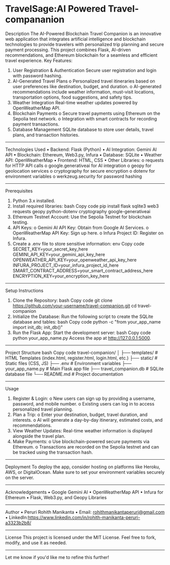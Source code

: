 # TravelSage:AI Powered Travel-compananion
Description
The AI-Powered Blockchain Travel Companion is an innovative web application that integrates artificial intelligence and blockchain technologies to provide travelers with personalized trip planning and secure payment processing. This project combines Flask, AI-driven recommendations, and Ethereum blockchain for a seamless and efficient travel experience.
Key Features:
1.	User Registration & Authentication
Secure user registration and login with password hashing.
2.	AI-Generated Travel Plans
o	Personalized travel itineraries based on user preferences like destination, budget, and duration.
o	AI-generated recommendations include weather information, must-visit locations, transportation options, food suggestions, and safety tips.
3.	Weather Integration
Real-time weather updates powered by OpenWeatherMap API.
4.	Blockchain Payments
o	Secure travel payments using Ethereum on the Sepolia test network.
o	Integration with smart contracts for recording payment transactions.
5.	Database Management
SQLite database to store user details, travel plans, and transaction histories.
________________________________________
Technologies Used
•	Backend: Flask (Python)
•	AI Integration: Gemini AI API
•	Blockchain: Ethereum, Web3.py, Infura
•	Database: SQLite
•	Weather API: OpenWeatherMap
•	Frontend: HTML, CSS
•	Other Libraries:
o	requests for HTTP API calls
o	google.generativeai for AI integration
o	geopy for geolocation services
o	cryptography for secure encryption
o	dotenv for environment variables
o	werkzeug.security for password hashing
________________________________________
Prerequisites
1.	Python 3.x installed.
2.	Install required libraries:
bash
Copy code
pip install flask sqlite3 web3 requests geopy python-dotenv cryptography google-generativeai
3.	Ethereum Testnet Account: Use the Sepolia Testnet for blockchain testing.
4.	API Keys:
o	Gemini AI API Key: Obtain from Google AI Services.
o	OpenWeatherMap API Key: Sign up here.
o	Infura Project ID: Register on Infura.
5.	Create a .env file to store sensitive information:
env
Copy code
SECRET_KEY=your_secret_key_here
GEMINI_API_KEY=your_gemini_api_key_here
OPENWEATHER_API_KEY=your_openweather_api_key_here
INFURA_PROJECT_ID=your_infura_project_id_here
SMART_CONTRACT_ADDRESS=your_smart_contract_address_here
ENCRYPTION_KEY=your_encryption_key_here
________________________________________
Setup Instructions
1.	Clone the Repository:
bash
Copy code
git clone https://github.com/your-username/travel-companion.git
cd travel-companion
2.	Initialize the Database: Run the following script to create the SQLite database and tables:
bash
Copy code
python -c "from your_app_name import init_db; init_db()"
3.	Run the Flask App: Start the development server:
bash
Copy code
python your_app_name.py
Access the app at http://127.0.0.1:5000.
________________________________________
Project Structure
bash
Copy code
travel-companion/
│
├── templates/               # HTML Templates (index.html, register.html, login.html, etc.)
├── static/                  # Static files (CSS, JS)
├── .env                     # Environment variables
├── your_app_name.py         # Main Flask app file
├── travel_companion.db      # SQLite database file
└── README.md                # Project documentation
________________________________________
Usage
1.	Register & Login:
o	New users can sign up by providing a username, password, and mobile number.
o	Existing users can log in to access personalized travel planning.
2.	Plan a Trip:
o	Enter your destination, budget, travel duration, and interests.
o	AI will generate a day-by-day itinerary, estimated costs, and recommendations.
3.	View Weather Updates:
Real-time weather information is displayed alongside the travel plan.
4.	Make Payments:
o	Use blockchain-powered secure payments via Ethereum.
o	Transactions are recorded on the Sepolia testnet and can be tracked using the transaction hash.
_______________________________________
Deployment
To deploy the app, consider hosting on platforms like Heroku, AWS, or DigitalOcean. Make sure to set your environment variables securely on the server.
________________________________________
Acknowledgements
•	Google Gemini AI
•	OpenWeatherMap API
•	Infura for Ethereum
•	Flask, Web3.py, and Geopy Libraries
________________________________________
Author
•	Peruri Rohith Manikanta
•	Email: rohithmanikantaperuri@gmail.com
•	LinkedIn:https://www.linkedin.com/in/rohith-manikanta-peruri-a3323b2b8/
________________________________________
License
This project is licensed under the MIT License.
Feel free to fork, modify, and use it as needed.
________________________________________
Let me know if you'd like me to refine this further!
